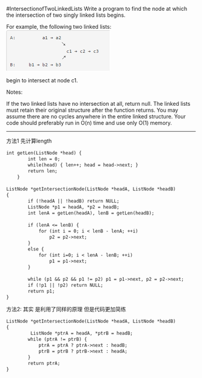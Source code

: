 #IntersectionofTwoLinkedLists
Write a program to find the node at which the intersection of two singly linked lists begins.


For example, the following two linked lists:
![pic](1.png)

begin to intersect at node c1.


Notes:

If the two linked lists have no intersection at all, return null.
The linked lists must retain their original structure after the function returns.
You may assume there are no cycles anywhere in the entire linked structure.
Your code should preferably run in O(n) time and use only O(1) memory.

---




方法1 先计算length
```
int getLen(ListNode *head) {
        int len = 0;
        while(head) { len++; head = head->next; } 
        return len;
    }
    
ListNode *getIntersectionNode(ListNode *headA, ListNode *headB)
{
        if (!headA || !headB) return NULL;
        ListNode *p1 = headA, *p2 = headB;
        int lenA = getLen(headA), lenB = getLen(headB);
    
        if (lenA <= lenB) {
            for (int i = 0; i < lenB - lenA; ++i)
                p2 = p2->next;
        }
        else {
            for (int i=0; i < lenA - lenB; ++i)
                p1 = p1->next;
        }
    
        while (p1 && p2 && p1 != p2) p1 = p1->next, p2 = p2->next;
        if (!p1 || !p2) return NULL;
        return p1;
}
```

方法2: 其实 是利用了同样的原理 但是代码更加简练
```
ListNode *getIntersectionNode(ListNode *headA, ListNode *headB)
{
         ListNode *ptrA = headA, *ptrB = headB;
        while (ptrA != ptrB) { 
            ptrA = ptrA ? ptrA->next : headB;
            ptrB = ptrB ? ptrB->next : headA;
        }
        return ptrA;
}
```
